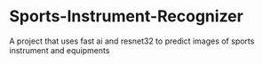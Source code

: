 # Sports-Instrument-Recognizer
A project that uses fast ai and resnet32 to predict images of sports instrument and equipments
